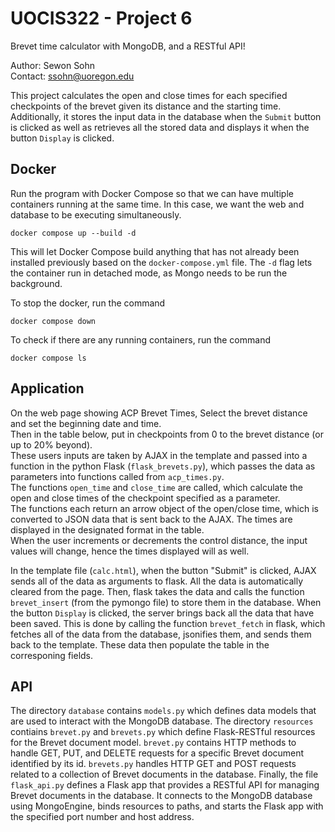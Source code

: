 # UOCIS322 - Project 6 #
Brevet time calculator with MongoDB, and a RESTful API!

Author: Sewon Sohn\
Contact: ssohn@uoregon.edu

This project calculates the open and close times for each specified checkpoints of the brevet given its distance and the starting time.
Additionally, it stores the input data in the database when the `Submit` button is clicked as well as retrieves all the stored data and displays it when the button `Display` is clicked.


## Docker
Run the program with Docker Compose so that we can have multiple containers running at the same time. In this case, we want the web and database to be executing simultaneously.
```
docker compose up --build -d
```
This will let Docker Compose build anything that has not already been installed previously based on the `docker-compose.yml` file.
The `-d` flag lets the container run in detached mode, as Mongo needs to be run the background. 

To stop the docker, run the command
```
docker compose down
```

To check if there are any running containers, run the command
```
docker compose ls
```

## Application 
On the web page showing ACP Brevet Times, Select the brevet distance and set the beginning date and time.\
Then in the table below, put in checkpoints from 0 to the brevet distance (or up to 20% beyond).\
These users inputs are taken by AJAX in the template and passed into a function in the python Flask (`flask_brevets.py`),
which passes the data as parameters into functions called from `acp_times.py`.\
The functions `open_time` and `close_time` are called, which calculate the open and close times of the checkpoint specified as a parameter.\
The functions each return an arrow object of the open/close time, which is converted to JSON data that is sent back to the AJAX. 
The times are displayed in the designated format in the table.\
When the user increments or decrements the control distance, the input values will change, hence the times displayed will as well.

In the template file (`calc.html`), when the button "Submit" is clicked, AJAX sends all of the data as arguments to flask. All the data is automatically cleared from the page.
Then, flask takes the data and calls the function `brevet_insert` (from the pymongo file) to store them in the database. 
When the button `Display` is clicked, the server brings back all the data that have been saved. This is done by calling the function `brevet_fetch` in flask, which fetches all of the data from the database, jsonifies them, and sends them back to the template. 
These data then populate the table in the corresponing fields. 

## API
The directory `database` contains `models.py` which defines data models that are used to interact with the MongoDB database.
The directory `resources` contiains `brevet.py` and `brevets.py` which define Flask-RESTful resources for the Brevet document model.
`brevet.py` contains HTTP methods to handle GET, PUT, and DELETE requests for a specific Brevet document identified by its id.
`brevets.py` handles HTTP GET and POST requests related to a collection of Brevet documents in the database.
Finally, the file `flask_api.py` defines a Flask app that provides a RESTful API for managing Brevet documents in the database.
It connects to the MongoDB database using MongoEngine, binds resources to paths, and starts the Flask app with the specified port number and host address.

